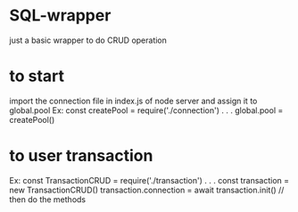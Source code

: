 # SQL-wrapper
just a basic wrapper to do CRUD operation

# to start
import the connection file in index.js of node server and assign it to global.pool
Ex: 
const createPool = require('./connection')
.
.
.
global.pool = createPool()

# to user transaction
Ex:
const TransactionCRUD = require('./transaction')
.
.
.
const transaction = new TransactionCRUD()
transaction.connection = await transaction.init()
// then do the methods
